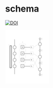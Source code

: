 # schema


[![DOI](https://zenodo.org/badge/1024609419.svg)](https://doi.org/10.5281/zenodo.16344315)



![](nbcli-model-a.svg)